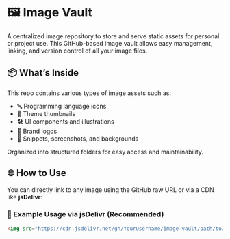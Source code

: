 # 🖼️ Image Vault

A centralized image repository to store and serve static assets for personal or project use. This GitHub-based image vault allows easy management, linking, and version control of all your image files.

## 📦 What’s Inside

This repo contains various types of image assets such as:

- 🔤 Programming language icons
- 🎨 Theme thumbnails
- 🛠️ UI components and illustrations
- 📁 Brand logos
- 📸 Snippets, screenshots, and backgrounds

Organized into structured folders for easy access and maintainability.

## 🌐 How to Use

You can directly link to any image using the GitHub raw URL or via a CDN like **jsDelivr**:

### 🔗 Example Usage via jsDelivr (Recommended)
```html
<img src="https://cdn.jsdelivr.net/gh/YourUsername/image-vault/path/to/image.png" alt="Description" />
